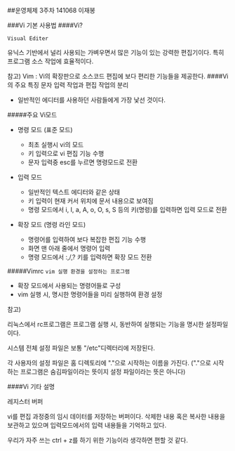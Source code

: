 ##운영체제 3주차
141068 이재봉 

###Vi 기본 사용법 
####Vi? 

`Visual Editer `

유닉스 기반에서 널리 사용되는 가벼우면서 많은 기능이 있는 강력한 편집기이다. 특히 프로그램 소스 작업에 효율적이다. 

참고) Vim : 
Vi의 확장판으로 소스코드 편집에 보다 편리한 기능들을 제공한다.
####Vi의 주요 특징 
문자 입력 작업과 편집 작업의 분리

- 일반적인 에디터를 사용하던 사람들에게 가장 낯선 것이다. 

#####주요 Vi모드 
- 명령 모드 (표준 모드)
	- 최초 실행시 vi의 모드 
	- 키 입력으로 vi 편집 기능 수행 
	- 문자 입력중 esc를 누르면 명령모드로 전환 
- 입력 모드 
	- 일반적인 텍스트 에디터와 같은 상태
	- 키 입력이 현재 커서 위치에 문서 내용으로 보여짐 
	- 명령 모드에서 i, I, a, A, o, O, s, S 등의 키(명령)를 입력하면 입력 모드로 전환 

- 확장 모드 (명령 라인 모드) 
	- 명령어를 입력하여 보다 복잡한 편집 기능 수행 
	- 화면 맨 아래 줄에서 명령어 입력 
	- 명령 모드에서 :,/,? 키를 입력하면 확장 모드 전환 

#####Vimrc 
`vim 실행 환경을 설정하는 프로그램`

- 확장 모드에서 사용되는 명령어들로 구성
- vim 실행 시, 명시한 명령어들을 미리 실행하여 환경 설정 

참고)

리눅스에서 rc프로그램은 프로그램 실행 시, 동반하여 실행되는 기능을 명시한 설정파일이다.
     
시스템 전체 설정 파일은 보통 "/etc"디렉터리에 저장된다. 

각 사용자의 설정 파일은 홈 디렉토리에 "."으로 시작하는 이름을 가진다. ("."으로 시작하는 프로그램은 숨김파일이라는 뜻이지 설정 파일이라는 뜻은 아니다)


####Vi 기타 설명 

레지스터 버퍼 

 vi를 편집 과정중의 임시 데이터를 저장하는 버퍼이다. 삭제한 내용 혹은 복사한 내용을 보관하고 있으며 입력모드에서의 입력 내용들을 기억하고 있다. 

우리가 자주 쓰는 ctrl + z를 하기 위한 기능이라 생각하면 편할 것 같다.  


 





